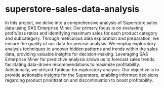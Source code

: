 # superstore-sales-data-analysis
In this project, we delve into a comprehensive analysis of Superstore sales data using SAS Enterprise Miner. Our primary focus is on evaluating profit/loss ratios and identifying maximum sales for each product category and subcategory. Through meticulous data exploration and preparation, we ensure the quality of our data for precise analysis. We employ exploratory analysis techniques to uncover hidden patterns and trends within the sales data, providing valuable insights for decision-making. Leveraging SAS Enterprise Miner for predictive analysis allows us to forecast sales trends, facilitating data-driven recommendations to maximize profitability. Additionally, we utilized Tableau for exploratory analysis. Our objective is to provide actionable insights for the Superstore, enabling informed decisions regarding product prioritization and discontinuation to boost profitability. 
